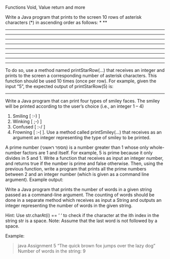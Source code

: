 Functions
Void, Value return and more
<!-- Assignment 1 -->
Write a Java program that prints to the screen 10 rows of asterisk characters (*) in ascending order as follows: 
*
**
***
****
*****
******
*******
********
*********
**********

To do so, use a method named printStarRow(...) that receives an integer and prints to the screen a corresponding number of asterisk characters. This function should be used 10 times (once per row).
For example, given the input “5”, the expected output of printStarRow(5) is:
*****


<!-- Assignment 2 -->
Write a Java program that can print four types of smiley faces. The smiley will be printed according to the user’s choice (i.e., an integer 1 – 4)
1.	Smiling [ :-) ]
2.	Winking [ ;-) ]
3.	Confused [ :-/ ]
4.	Frowning [ :-( ].
Use a method called printSmiley(…) that receives as an argument an integer representing the type of smiley to be printed. 
 
<!-- Assignment 3 -->
A prime number (מספר ראשוני) is a number greater than 1 whose only whole-number factors are 1 and itself. For example, 5 is prime because it only divides in 5 and 1.
Write a function that receives as input an integer number, and returns true if the number is prime and false otherwise.
Then, using the previous function, write a program that prints all the prime numbers between 2 and an integer number (which is given as a command line argument).
Example output: 
  

<!-- Assignment 4 (BONUS) -->
Write a Java program that prints the number of words in a given string passed as a command-line argument. The counting of words should be done in a separate method which receives as input a String and outputs an integer representing the number of words in the given string. 

Hint: Use str.charAt(i) == ‘ ‘ to check if the character at the ith index in the string str is a space. 
Note: Assume that the last word is not followed by a space. 

Example:
> java Assignment 5 “The quick brown fox jumps over the lazy dog”
Number of words in the string: 9

